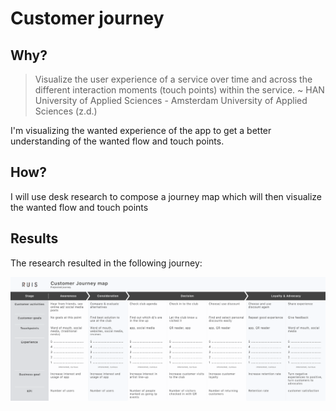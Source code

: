 # Customer journey
## Why?
> Visualize the user experience of a service over time and across the different interaction moments (touch points) within the service. ~ HAN University of Applied Sciences - Amsterdam University of Applied Sciences (z.d.)

I'm visualizing the wanted experience of the app to get a better understanding of the wanted flow and touch points.

## How?
I will use desk research to compose a journey map which will then visualize the wanted flow and touch points

## Results
The research resulted in the following journey:

![customer journey](../assets/images/customer-journey.png)
